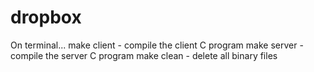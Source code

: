 # dropbox

On terminal...
  make client - compile the client C program
  make server - compile the server C program
  make clean  - delete all binary files
  
